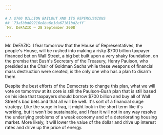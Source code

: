 ```yaml
---
---

# A $700 BILLION BAILOUT AND ITS REPERCUSSIONS
## `73a5bbd09216e8ba6e1da67161bd2eff`
`Mr. DeFAZIO — 28 September 2008`

---
```



Mr. DeFAZIO. I fear tomorrow that the House of Representatives, the 
people's House, will be rushed into making a risky $700 billion 
taxpayer financed bet on Wall Street, a big bet built upon a very shaky 
foundation, on the premise that Bush's Secretary of the Treasury, Henry 
Paulson, who presided as the Chair of Goldman Sachs while these weapons 
of financial mass destruction were created, is the only one who has a 
plan to disarm them.

Despite the best efforts of the Democrats to change this plan, what 
we will vote on tomorrow at its core is still the Paulson-Bush plan 
that is still based on his idea that taxpayers should borrow $700 
billion and buy all of Wall Street's bad bets and that all will be 
well. It's sort of a financial surge strategy. Like the surge in Iraq, 
it might look in the short term like it's working, but it won't be 
sustainable, and I fear it will not in any way resolve the underlying 
problems of a weak economy and of a deteriorating housing market. More 
likely, it will lower the value of the dollar and drive up interest 
rates and drive up the price of energy.
